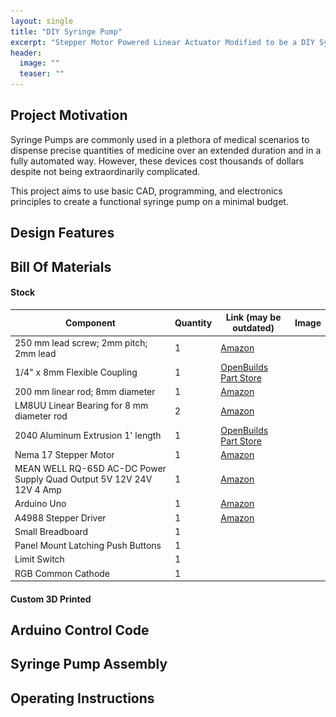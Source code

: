 ```yaml
---
layout: single
title: "DIY Syringe Pump"
excerpt: "Stepper Motor Powered Linear Actuator Modified to be a DIY Syringe Pump"
header:
  image: ""
  teaser: ""
---
```


## Project Motivation

Syringe Pumps are commonly used in a plethora of medical scenarios to dispense precise quantities of medicine over 
an extended duration and in a fully automated way. However, these devices cost thousands of dollars despite not 
being extraordinarily complicated.

This project aims to use basic CAD, programming, and electronics principles to create a functional syringe pump on a 
minimal budget.

## Design Features


## Bill Of Materials

#### Stock

| Component                                                            | Quantity | Link (may be outdated)                                                                                        | Image |
|----------------------------------------------------------------------|----------|---------------------------------------------------------------------------------------------------------------|-------|
| 250 mm lead screw; 2mm pitch; 2mm lead                               | 1        | [Amazon](https://www.amazon.com/dp/B07R1H5ZMV/ref=cm_sw_em_r_mt_dp_0YZ13D4HQBGW2Z86PBV1?_encoding=UTF8&psc=1) |       | <img src="/assets/img/SyringePumpBOM/leadScrew.png" alt="Podium Generative Design Result" style="width:800px;">
| 1/4" x 8mm Flexible Coupling                                         | 1        | [OpenBuilds Part Store](https://openbuildspartstore.com/1-4-x-8mm-flexible-coupling/)                         |       |
| 200 mm linear rod; 8mm diameter                                      | 1        | [Amazon](https://www.amazon.com/dp/B07MPGWJMS/ref=cm_sw_em_r_mt_dp_X5AQS0ES7JH8JG83AAZ3)                      |       |
| LM8UU Linear Bearing for 8 mm diameter rod                           | 2        | [Amazon](https://www.amazon.com/gp/product/B087WPGQ8T/ref=ppx_yo_dt_b_asin_image_o00_s00?ie=UTF8&psc=1)       |       |
| 2040 Aluminum Extrusion 1' length                                    | 1        | [OpenBuilds Part Store](https://openbuildspartstore.com/v-slot-20x40-linear-rail/)                            |       |
| Nema 17 Stepper Motor                                                | 1        | [Amazon](https://www.amazon.com/gp/product/B07LF898KN/ref=ppx_yo_dt_b_search_asin_title?ie=UTF8&th=1)         |       |
| MEAN WELL RQ-65D AC-DC Power Supply Quad Output 5V 12V 24V 12V 4 Amp | 1        | [Amazon](https://www.amazon.com/dp/B005T9HGLI/ref=cm_sw_em_r_mt_dp_A8CZ056TM52EJGZTGZGR?_encoding=UTF8&psc=1) |       |
| Arduino Uno                                                          | 1        | [Amazon](https://www.amazon.com/dp/B007R9TUJE/ref=cm_sw_em_r_mt_dp_TY8JGK0CJD1JEJM4BNNJ)                      |       |
| A4988 Stepper Driver                                                 | 1        | [Amazon](https://www.amazon.com/dp/B01FFGAKK8/ref=cm_sw_em_r_mt_dp_V0YKTYKDWMR8WHTKA53T?_encoding=UTF8&psc=1) |       |
| Small Breadboard                                                     | 1        |                                                                                                               |       |
| Panel Mount Latching Push Buttons                                    | 1        |                                                                                                               |       |
| Limit Switch                                                         | 1        |                                                                                                               |       |
| RGB Common Cathode                                                   | 1        |                                                                                                               |       |

#### Custom 3D Printed

## Arduino Control Code

<script src="https://gist.github.com/alexanderwin37/3bb129f6786a10142793fe48e84a1a1d.js"></script>

## Syringe Pump Assembly

## Operating Instructions